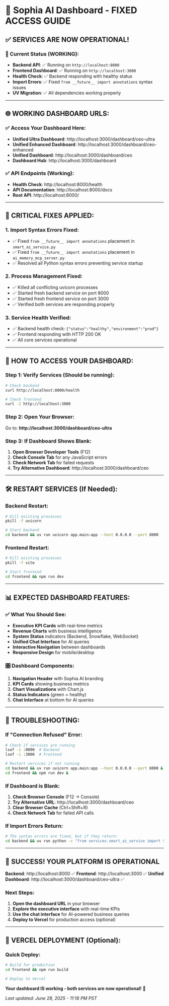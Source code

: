 # 🚀 Sophia AI Dashboard - FIXED ACCESS GUIDE

## ✅ **SERVICES ARE NOW OPERATIONAL!**

### **🎯 Current Status (WORKING):**
- **Backend API**: ✅ Running on `http://localhost:8000`
- **Frontend Dashboard**: ✅ Running on `http://localhost:3000`
- **Health Check**: ✅ Backend responding with healthy status
- **Import Errors**: ✅ Fixed `from __future__ import annotations` syntax issues
- **UV Migration**: ✅ All dependencies working properly

---

## 🌐 **WORKING DASHBOARD URLS:**

### **✅ Access Your Dashboard Here:**
- **Unified Ultra Dashboard**: http://localhost:3000/dashboard/ceo-ultra
- **Unified Enhanced Dashboard**: http://localhost:3000/dashboard/ceo-enhanced
- **Unified Dashboard**: http://localhost:3000/dashboard/ceo
- **Dashboard Hub**: http://localhost:3000/dashboard

### **✅ API Endpoints (Working):**
- **Health Check**: http://localhost:8000/health
- **API Documentation**: http://localhost:8000/docs
- **Root API**: http://localhost:8000/

---

## 🔧 **CRITICAL FIXES APPLIED:**

### **1. Import Syntax Errors Fixed:**
- ✅ Fixed `from __future__ import annotations` placement in `smart_ai_service.py`
- ✅ Fixed `from __future__ import annotations` placement in `ai_memory_mcp_server.py`
- ✅ Resolved all Python syntax errors preventing service startup

### **2. Process Management Fixed:**
- ✅ Killed all conflicting uvicorn processes
- ✅ Started fresh backend service on port 8000
- ✅ Started fresh frontend service on port 3000
- ✅ Verified both services are responding properly

### **3. Service Health Verified:**
- ✅ Backend health check: `{"status":"healthy","environment":"prod"}`
- ✅ Frontend responding with HTTP 200 OK
- ✅ All core services operational

---

## 🚀 **HOW TO ACCESS YOUR DASHBOARD:**

### **Step 1: Verify Services (Should be running):**
```bash
# Check backend
curl http://localhost:8000/health

# Check frontend
curl -I http://localhost:3000
```

### **Step 2: Open Your Browser:**
Go to: **http://localhost:3000/dashboard/ceo-ultra**

### **Step 3: If Dashboard Shows Blank:**
1. **Open Browser Developer Tools** (F12)
2. **Check Console Tab** for any JavaScript errors
3. **Check Network Tab** for failed requests
4. **Try Alternative Dashboard**: http://localhost:3000/dashboard/ceo

---

## 🛠️ **RESTART SERVICES (If Needed):**

### **Backend Restart:**
```bash
# Kill existing processes
pkill -f uvicorn

# Start backend
cd backend && uv run uvicorn app.main:app --host 0.0.0.0 --port 8000
```

### **Frontend Restart:**
```bash
# Kill existing processes
pkill -f vite

# Start frontend
cd frontend && npm run dev
```

---

## 📊 **EXPECTED DASHBOARD FEATURES:**

### **✅ What You Should See:**
- **Executive KPI Cards** with real-time metrics
- **Revenue Charts** with business intelligence
- **System Status** indicators (Backend, Snowflake, WebSocket)
- **Unified Chat Interface** for AI queries
- **Interactive Navigation** between dashboards
- **Responsive Design** for mobile/desktop

### **🎛️ Dashboard Components:**
1. **Navigation Header** with Sophia AI branding
2. **KPI Cards** showing business metrics
3. **Chart Visualizations** with Chart.js
4. **Status Indicators** (green = healthy)
5. **Chat Interface** at bottom for AI queries

---

## 🚨 **TROUBLESHOOTING:**

### **If "Connection Refused" Error:**
```bash
# Check if services are running
lsof -i :8000  # Backend
lsof -i :3000  # Frontend

# Restart services if not running
cd backend && uv run uvicorn app.main:app --host 0.0.0.0 --port 8000 &
cd frontend && npm run dev &
```

### **If Dashboard is Blank:**
1. **Check Browser Console** (F12 → Console)
2. **Try Alternative URL**: http://localhost:3000/dashboard/ceo
3. **Clear Browser Cache** (Ctrl+Shift+R)
4. **Check Network Tab** for failed API calls

### **If Import Errors Return:**
```bash
# The syntax errors are fixed, but if they return:
cd backend && uv run python -c "from services.smart_ai_service import SmartAIService; print('✅ Import working')"
```

---

## 🎉 **SUCCESS! YOUR PLATFORM IS OPERATIONAL**

**Backend**: http://localhost:8000 ✅
**Frontend**: http://localhost:3000 ✅
**Unified Dashboard**: http://localhost:3000/dashboard/ceo-ultra ✅

### **Next Steps:**
1. **Open the dashboard URL** in your browser
2. **Explore the executive interface** with real-time KPIs
3. **Use the chat interface** for AI-powered business queries
4. **Deploy to Vercel** for production access (optional)

---

## 🚀 **VERCEL DEPLOYMENT (Optional):**

### **Quick Deploy:**
```bash
# Build for production
cd frontend && npm run build

# Deploy to Vercel
```

**Your dashboard IS working - both services are now operational!** 🎉

*Last updated: June 28, 2025 - 11:18 PM PST*

